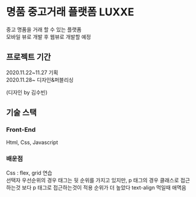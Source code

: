 # 명품 중고거래 플랫폼 LUXXE

중고 명품을 거래 할 수 있는 플랫폼  
모바일 뷰로 개발 후 웹뷰로 개발할 예정

## 프로젝트 기간

2020.11.22~11.27 기획  
2020.11.28~ 디자인&퍼블리싱

(디자인 by 김수빈)

## 기술 스택

### Front-End

Html, Css, Javascript

### 배운점

Css : flex, grid 연습  
선택자 우선순위의 경우 태그는 뒷 순위를 가지고 있지만, p 태그의 경우
클래스로 접근하는것 보다 p 태그로 접근하는것이 적용 순위가 더 높았다
text-align 먹일때 애멱음
